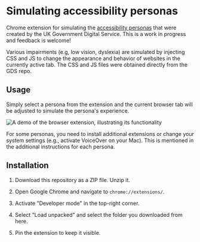 # Simulating accessibility personas
Chrome extension for simulating the [accessibility personas](https://github.com/alphagov/accessibility-personas) that were created by the UK Government Digital Service. This is a work in progress and feedback is welcome!

Various impairments (e.g, low vision, dyslexia) are simulated by injecting CSS and JS to change the appearance and behavior of websites in the currently active tab. The CSS and JS files were obtained directly from the GDS repo.


## Usage
Simply select a persona from the extension and the current browser tab will be adjusted to simulate the persona's experience.

![A demo of the browser extension, illustrating its functionality](images/demo.gif)

For some personas, you need to install additional extensions or change your system settings (e.g., activate VoiceOver on your Mac). This is mentioned in the additional instructions for each persona.


## Installation

1. Download this repository as a ZIP file. Unzip it.

2. Open Google Chrome and navigate to `chrome://extensions/`.

3. Activate "Developer mode" in the top-right corner.

4. Select "Load unpacked" and select the folder you downloaded from here.

5. Pin the extension to keep it visible. 


